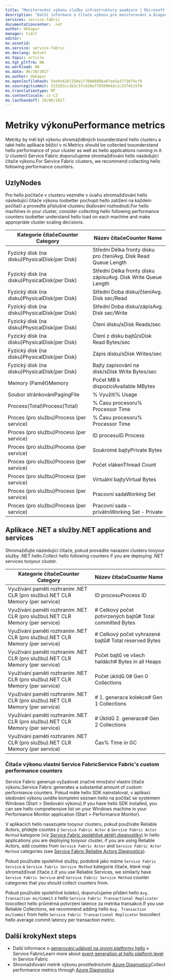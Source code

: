 ```yaml
---
title: "Monitorování výkonu služby infrastruktury aaaAzure | Microsoft Docs"
description: "Další informace o čítače výkonu pro monitorování a Diagnostika Azure Service Fabric clusterů."
services: service-fabric
documentationcenter: .net
author: dkkapur
manager: timlt
editor: 
ms.assetid: 
ms.service: service-fabric
ms.devlang: dotnet
ms.topic: article
ms.tgt_pltfrm: NA
ms.workload: NA
ms.date: 06/30/2017
ms.author: dekapur
ms.openlocfilehash: 54d4c62b7250a1f70b0898ba07ae5a37716f4cf4
ms.sourcegitcommit: 523283cc1b3c37c428e77850964dc1c33742c5f0
ms.translationtype: MT
ms.contentlocale: cs-CZ
ms.lasthandoff: 10/06/2017
---
```

# <a name="performance-metrics"></a><span data-ttu-id="abff2-103">Metriky výkonu</span><span class="sxs-lookup"><span data-stu-id="abff2-103">Performance metrics</span></span>

<span data-ttu-id="abff2-104">Metriky by měl být výkonu shromážděných toounderstand hello clusteru a také hello aplikace běžící v ní.</span><span class="sxs-lookup"><span data-stu-id="abff2-104">Metrics should be collected toounderstand hello performance of your cluster as well as hello applications running in it.</span></span> <span data-ttu-id="abff2-105">U clusterů Service Fabric doporučujeme shromažďování hello následující čítače výkonu.</span><span class="sxs-lookup"><span data-stu-id="abff2-105">For Service Fabric clusters, we recommend collecting hello following performance counters.</span></span>

## <a name="nodes"></a><span data-ttu-id="abff2-106">Uzly</span><span class="sxs-lookup"><span data-stu-id="abff2-106">Nodes</span></span>

<span data-ttu-id="abff2-107">Pro hello počítače v clusteru vezměte v úvahu shromažďování hello následující čítače výkonu toobetter pochopit hello zatížení na každém počítači a proveďte příslušné clusteru škálování rozhodnutí.</span><span class="sxs-lookup"><span data-stu-id="abff2-107">For hello machines in your cluster, consider collecting hello following performance counters toobetter understand hello load on each machine and make appropriate cluster scaling decisions.</span></span>

| <span data-ttu-id="abff2-108">Kategorie čítače</span><span class="sxs-lookup"><span data-stu-id="abff2-108">Counter Category</span></span> | <span data-ttu-id="abff2-109">Název čítače</span><span class="sxs-lookup"><span data-stu-id="abff2-109">Counter Name</span></span> |
| --- | --- |
| <span data-ttu-id="abff2-110">Fyzický disk (na disku)</span><span class="sxs-lookup"><span data-stu-id="abff2-110">PhysicalDisk(per Disk)</span></span> | <span data-ttu-id="abff2-111">Střední Délka fronty disku pro čtení</span><span class="sxs-lookup"><span data-stu-id="abff2-111">Avg. Disk Read Queue Length</span></span> |
| <span data-ttu-id="abff2-112">Fyzický disk (na disku)</span><span class="sxs-lookup"><span data-stu-id="abff2-112">PhysicalDisk(per Disk)</span></span> | <span data-ttu-id="abff2-113">Střední Délka fronty disku zápisu</span><span class="sxs-lookup"><span data-stu-id="abff2-113">Avg. Disk Write Queue Length</span></span> |
| <span data-ttu-id="abff2-114">Fyzický disk (na disku)</span><span class="sxs-lookup"><span data-stu-id="abff2-114">PhysicalDisk(per Disk)</span></span> | <span data-ttu-id="abff2-115">Střední Doba disku/čtení</span><span class="sxs-lookup"><span data-stu-id="abff2-115">Avg. Disk sec/Read</span></span> |
| <span data-ttu-id="abff2-116">Fyzický disk (na disku)</span><span class="sxs-lookup"><span data-stu-id="abff2-116">PhysicalDisk(per Disk)</span></span> | <span data-ttu-id="abff2-117">Střední Doba disku/zápis</span><span class="sxs-lookup"><span data-stu-id="abff2-117">Avg. Disk sec/Write</span></span> |
| <span data-ttu-id="abff2-118">Fyzický disk (na disku)</span><span class="sxs-lookup"><span data-stu-id="abff2-118">PhysicalDisk(per Disk)</span></span> | <span data-ttu-id="abff2-119">Čtení disku/s</span><span class="sxs-lookup"><span data-stu-id="abff2-119">Disk Reads/sec</span></span> |
| <span data-ttu-id="abff2-120">Fyzický disk (na disku)</span><span class="sxs-lookup"><span data-stu-id="abff2-120">PhysicalDisk(per Disk)</span></span> | <span data-ttu-id="abff2-121">Čtení z disku bajtů/s</span><span class="sxs-lookup"><span data-stu-id="abff2-121">Disk Read Bytes/sec</span></span> |
| <span data-ttu-id="abff2-122">Fyzický disk (na disku)</span><span class="sxs-lookup"><span data-stu-id="abff2-122">PhysicalDisk(per Disk)</span></span> | <span data-ttu-id="abff2-123">Zápis disku/s</span><span class="sxs-lookup"><span data-stu-id="abff2-123">Disk Writes/sec</span></span> |
| <span data-ttu-id="abff2-124">Fyzický disk (na disku)</span><span class="sxs-lookup"><span data-stu-id="abff2-124">PhysicalDisk(per Disk)</span></span> | <span data-ttu-id="abff2-125">Bajty zapisování na disk/s</span><span class="sxs-lookup"><span data-stu-id="abff2-125">Disk Write Bytes/sec</span></span> |
| <span data-ttu-id="abff2-126">Memory (Paměť)</span><span class="sxs-lookup"><span data-stu-id="abff2-126">Memory</span></span> | <span data-ttu-id="abff2-127">Počet MB k dispozici</span><span class="sxs-lookup"><span data-stu-id="abff2-127">Available MBytes</span></span> |
| <span data-ttu-id="abff2-128">Soubor stránkování</span><span class="sxs-lookup"><span data-stu-id="abff2-128">PagingFile</span></span> | <span data-ttu-id="abff2-129">% Využití</span><span class="sxs-lookup"><span data-stu-id="abff2-129">% Usage</span></span> |
| <span data-ttu-id="abff2-130">Process(Total)</span><span class="sxs-lookup"><span data-stu-id="abff2-130">Process(Total)</span></span> | <span data-ttu-id="abff2-131">% Času procesoru</span><span class="sxs-lookup"><span data-stu-id="abff2-131">% Processor Time</span></span> |
| <span data-ttu-id="abff2-132">Proces (pro službu)</span><span class="sxs-lookup"><span data-stu-id="abff2-132">Process (per service)</span></span> | <span data-ttu-id="abff2-133">% Času procesoru</span><span class="sxs-lookup"><span data-stu-id="abff2-133">% Processor Time</span></span> |
| <span data-ttu-id="abff2-134">Proces (pro službu)</span><span class="sxs-lookup"><span data-stu-id="abff2-134">Process (per service)</span></span> | <span data-ttu-id="abff2-135">ID procesu</span><span class="sxs-lookup"><span data-stu-id="abff2-135">ID Process</span></span> |
| <span data-ttu-id="abff2-136">Proces (pro službu)</span><span class="sxs-lookup"><span data-stu-id="abff2-136">Process (per service)</span></span> | <span data-ttu-id="abff2-137">Soukromé bajty</span><span class="sxs-lookup"><span data-stu-id="abff2-137">Private Bytes</span></span> |
| <span data-ttu-id="abff2-138">Proces (pro službu)</span><span class="sxs-lookup"><span data-stu-id="abff2-138">Process (per service)</span></span> | <span data-ttu-id="abff2-139">Počet vláken</span><span class="sxs-lookup"><span data-stu-id="abff2-139">Thread Count</span></span> |
| <span data-ttu-id="abff2-140">Proces (pro službu)</span><span class="sxs-lookup"><span data-stu-id="abff2-140">Process (per service)</span></span> | <span data-ttu-id="abff2-141">Virtuální bajty</span><span class="sxs-lookup"><span data-stu-id="abff2-141">Virtual Bytes</span></span> |
| <span data-ttu-id="abff2-142">Proces (pro službu)</span><span class="sxs-lookup"><span data-stu-id="abff2-142">Process (per service)</span></span> | <span data-ttu-id="abff2-143">Pracovní sada</span><span class="sxs-lookup"><span data-stu-id="abff2-143">Working Set</span></span> |
| <span data-ttu-id="abff2-144">Proces (pro službu)</span><span class="sxs-lookup"><span data-stu-id="abff2-144">Process (per service)</span></span> | <span data-ttu-id="abff2-145">Pracovní sada – privátní</span><span class="sxs-lookup"><span data-stu-id="abff2-145">Working Set - Private</span></span> |

## <a name="net-applications-and-services"></a><span data-ttu-id="abff2-146">Aplikace .NET a služby</span><span class="sxs-lookup"><span data-stu-id="abff2-146">.NET applications and services</span></span>

<span data-ttu-id="abff2-147">Shromažďujte následující čítače, pokud provádíte nasazení clusteru tooyour služby .NET hello.</span><span class="sxs-lookup"><span data-stu-id="abff2-147">Collect hello following counters if you are deploying .NET services tooyour cluster.</span></span> 

| <span data-ttu-id="abff2-148">Kategorie čítače</span><span class="sxs-lookup"><span data-stu-id="abff2-148">Counter Category</span></span> | <span data-ttu-id="abff2-149">Název čítače</span><span class="sxs-lookup"><span data-stu-id="abff2-149">Counter Name</span></span> |
| --- | --- |
| <span data-ttu-id="abff2-150">Využívání paměti rozhraním .NET CLR (pro službu)</span><span class="sxs-lookup"><span data-stu-id="abff2-150">.NET CLR Memory (per service)</span></span> | <span data-ttu-id="abff2-151">ID procesu</span><span class="sxs-lookup"><span data-stu-id="abff2-151">Process ID</span></span> |
| <span data-ttu-id="abff2-152">Využívání paměti rozhraním .NET CLR (pro službu)</span><span class="sxs-lookup"><span data-stu-id="abff2-152">.NET CLR Memory (per service)</span></span> | <span data-ttu-id="abff2-153"># Celkový počet potvrzených bajtů</span><span class="sxs-lookup"><span data-stu-id="abff2-153"># Total committed Bytes</span></span> |
| <span data-ttu-id="abff2-154">Využívání paměti rozhraním .NET CLR (pro službu)</span><span class="sxs-lookup"><span data-stu-id="abff2-154">.NET CLR Memory (per service)</span></span> | <span data-ttu-id="abff2-155"># Celkový počet vyhrazené bajtů</span><span class="sxs-lookup"><span data-stu-id="abff2-155"># Total reserved Bytes</span></span> |
| <span data-ttu-id="abff2-156">Využívání paměti rozhraním .NET CLR (pro službu)</span><span class="sxs-lookup"><span data-stu-id="abff2-156">.NET CLR Memory (per service)</span></span> | <span data-ttu-id="abff2-157">Počet bajtů ve všech haldách</span><span class="sxs-lookup"><span data-stu-id="abff2-157"># Bytes in all Heaps</span></span> |
| <span data-ttu-id="abff2-158">Využívání paměti rozhraním .NET CLR (pro službu)</span><span class="sxs-lookup"><span data-stu-id="abff2-158">.NET CLR Memory (per service)</span></span> | <span data-ttu-id="abff2-159">Počet úklidů 0</span><span class="sxs-lookup"><span data-stu-id="abff2-159"># Gen 0 Collections</span></span> |
| <span data-ttu-id="abff2-160">Využívání paměti rozhraním .NET CLR (pro službu)</span><span class="sxs-lookup"><span data-stu-id="abff2-160">.NET CLR Memory (per service)</span></span> | <span data-ttu-id="abff2-161"># 1. generace kolekce</span><span class="sxs-lookup"><span data-stu-id="abff2-161"># Gen 1 Collections</span></span> |
| <span data-ttu-id="abff2-162">Využívání paměti rozhraním .NET CLR (pro službu)</span><span class="sxs-lookup"><span data-stu-id="abff2-162">.NET CLR Memory (per service)</span></span> | <span data-ttu-id="abff2-163"># Úklidů 2. generace</span><span class="sxs-lookup"><span data-stu-id="abff2-163"># Gen 2 Collections</span></span> |
| <span data-ttu-id="abff2-164">Využívání paměti rozhraním .NET CLR (pro službu)</span><span class="sxs-lookup"><span data-stu-id="abff2-164">.NET CLR Memory (per service)</span></span> | <span data-ttu-id="abff2-165">Čas</span><span class="sxs-lookup"><span data-stu-id="abff2-165">% Time in GC</span></span> |

### <a name="service-fabrics-custom-performance-counters"></a><span data-ttu-id="abff2-166">Čítače výkonu vlastní Service Fabric</span><span class="sxs-lookup"><span data-stu-id="abff2-166">Service Fabric's custom performance counters</span></span>

<span data-ttu-id="abff2-167">Service Fabric generuje vyžadovat značné množství vlastní čítače výkonu.</span><span class="sxs-lookup"><span data-stu-id="abff2-167">Service Fabric generates a substantial amount of custom performance counters.</span></span> <span data-ttu-id="abff2-168">Pokud máte hello SDK nainstalovat, v aplikaci sledování výkonu uvidíte kompletní seznam hello na počítač se systémem Windows (Start > Sledování výkonu).</span><span class="sxs-lookup"><span data-stu-id="abff2-168">If you have hello SDK installed, you can see hello comprehensive list on your Windows machine in your Performance Monitor application (Start > Performance Monitor).</span></span> 

<span data-ttu-id="abff2-169">V aplikacích hello nasazujete tooyour clusteru, pokud používáte Reliable Actors, přidejte countes z `Service Fabric Actor` a `Service Fabric Actor Method` kategorie (viz [Service Fabric spolehlivé aktéři diagnostiky](service-fabric-reliable-actors-diagnostics.md)).</span><span class="sxs-lookup"><span data-stu-id="abff2-169">In hello applications you are deploying tooyour cluster, if you are using Reliable Actors, add countes from `Service Fabric Actor` and `Service Fabric Actor Method` categories (see [Service Fabric Reliable Actors Diagnostics](service-fabric-reliable-actors-diagnostics.md)).</span></span>

<span data-ttu-id="abff2-170">Pokud používáte spolehlivé služby, podobně jako máme `Service Fabric Service` a `Service Fabric Service Method` kategorie čítače, které mají shromažďovat čítače z.</span><span class="sxs-lookup"><span data-stu-id="abff2-170">If you use Reliable Services, we similarly have `Service Fabric Service` and `Service Fabric Service Method` counter categories that you should collect counters from.</span></span> 

<span data-ttu-id="abff2-171">Pokud používáte spolehlivé kolekcí, doporučujeme přidání hello `Avg. Transaction ms/Commit` z hello `Service Fabric Transactional Replicator` toocollect hello průměrná potvrzení latence za metrika transakce.</span><span class="sxs-lookup"><span data-stu-id="abff2-171">If you use Reliable Collections, we recommend adding hello `Avg. Transaction ms/Commit` from hello `Service Fabric Transactional Replicator` toocollect hello average commit latency per transaction metric.</span></span>


## <a name="next-steps"></a><span data-ttu-id="abff2-172">Další kroky</span><span class="sxs-lookup"><span data-stu-id="abff2-172">Next steps</span></span>

* <span data-ttu-id="abff2-173">Další informace o [generování událostí na úrovni platformy hello](service-fabric-diagnostics-event-generation-infra.md) v Service Fabric</span><span class="sxs-lookup"><span data-stu-id="abff2-173">Learn more about [event generation at hello platform level](service-fabric-diagnostics-event-generation-infra.md) in Service Fabric</span></span>
* <span data-ttu-id="abff2-174">Shromažďování metrik výkonu prostřednictvím [Azure Diagnostics](service-fabric-diagnostics-event-aggregation-wad.md)</span><span class="sxs-lookup"><span data-stu-id="abff2-174">Collect performance metrics through [Azure Diagnostics](service-fabric-diagnostics-event-aggregation-wad.md)</span></span>
